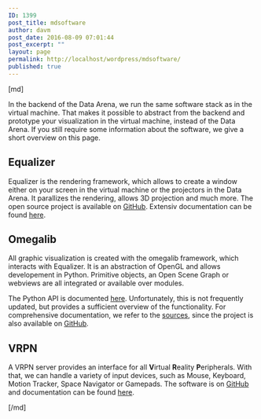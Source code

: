 ```yaml
---
ID: 1399
post_title: mdsoftware
author: davm
post_date: 2016-08-09 07:01:44
post_excerpt: ""
layout: page
permalink: http://localhost/wordpress/mdsoftware/
published: true
---
```

[md]


In the backend of the Data Arena, we run the same software stack as in the virtual machine.
That makes it possible to abstract from the backend and prototype your visualization in the virtual machine, instead of the Data Arena.
If you still require some information about the software, we give a short overview on this page.

## Equalizer

Equalizer is the rendering framework, which allows to create a window either on your screen in the virtual machine or the projectors in the Data Arena.
It parallizes the rendering, allows 3D projection and much more.
The open source project is available on [GitHub](https://github.com/Eyescale/Equalizer).
Extensiv documentation can be found [here](http://www.equalizergraphics.com/documentation.html).

## Omegalib

All graphic visualization is created with the omegalib framework, which interacts with Equalizer.
It is an abstraction of OpenGL and allows developement in Python.
Primitive objects, an Open Scene Graph or webviews are all integrated or available over modules.

The Python API is documented [here](https://github.com/uic-evl/omegalib/wiki/Python-Reference##omegalib-python-reference).
Unfortunately, this is not frequently updated, but provides a sufficient overview of the functionality.
For comprehensive documentation, we refer to the [sources](https://github.com/uic-evl/omegalib/blob/master/src/omega/omegaPythonApi.cpp), since the project is also available on [GitHub](https://github.com/uic-evl/omegalib).

## VRPN

A VRPN server provides an interface for all **V**irtual **R**eality **P**eripherals.
With that, we can handle a variety of input devices, such as Mouse, Keyboard, Motion Tracker, Space Navigator or Gamepads.
The software is on [GitHub](https://github.com/vrpn/vrpn/wiki) and documentation can be found [here](http://dev.vrpn.org/docs/classes.html).

[/md]